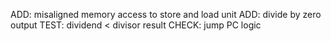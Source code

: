 ADD: misaligned memory access to store and load unit
ADD: divide by zero output 
TEST: dividend < divisor result
CHECK: jump PC logic